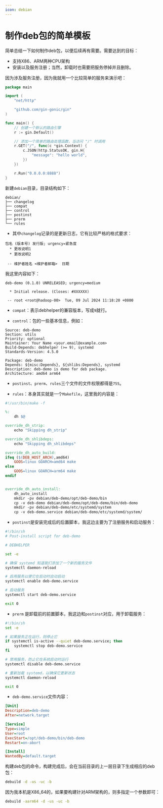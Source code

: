 ```yaml
---
icon: debian 
---
```


# 制作deb包的简单模板

简单总结一下如何制作deb包，以便后续再有需要。需要达到的目标：

- 支持X86、ARM两种CPU架构
- 安装以及服务注册；当然，卸载时也需要把服务停掉并且删除。

因为涉及服务注册，因为我就用一个比较简单的服务来演示吧：

```go
package main

import (
	"net/http"

	"github.com/gin-gonic/gin"
)

func main() {
	// 创建一个默认的路由引擎
	r := gin.Default()

	// 添加一个简单的路由处理函数，当访问 "/" 时调用
	r.GET("/", func(c *gin.Context) {
		c.JSON(http.StatusOK, gin.H{
			"message": "hello world",
		})
	})

	r.Run("0.0.0.0:8888")
}
```

新建`debian`目录，目录结构如下：

```
debian/
├── changelog
├── compat
├── control
├── postinst
├── prerm
└── rules
```

- 其中`changelog`记录的是更新日志，它有比较严格的格式要求：

```
包名 (版本号) 发行版; urgency=紧急度
  * 更改说明1
  * 更改说明2

 -- 维护者姓名 <维护者邮箱>  日期
```

我这里内容如下：

```
deb-demo (0.1.0) UNRELEASED; urgency=medium

  * Initial release. (Closes: #XXXXXX)

 -- root <root@hadoop-00>  Tue, 09 Jul 2024 11:18:20 +0800
```

- `compat`：表示debhelper的兼容版本，写成`9`就行。

- `control`：包的一些基本信息，例如：

```
Source: deb-demo
Section: utils
Priority: optional
Maintainer: Your Name <your.email@example.com>
Build-Depends: debhelper (>= 9), systemd
Standards-Version: 4.5.0

Package: deb-demo
Depends: ${misc:Depends}, ${shlibs:Depends}, systemd
Description: deb-demo is demo for deb package.
Architecture: amd64 arm64
```

- `postinst`、`prerm`、`rules`三个文件的文件权限都得是`755`。

- `rules`：本身其实就是一个`Makefile`，这里我的内容是：

```makefile
#!/usr/bin/make -f

%:
	dh $@

override_dh_strip:
	echo "Skipping dh_strip"

override_dh_shlibdeps:
	echo "Skipping dh_shlibdeps"

override_dh_auto_build:
ifeq ($(DEB_HOST_ARCH),amd64)
	GOOS=linux GOARCH=amd64 make
else
	GOOS=linux GOARCH=arm64 make
endif


override_dh_auto_install:
	dh_auto_install
	mkdir -pv debian/deb-demo/opt/deb-demo/bin
	cp -v deb-demo debian/deb-demo/opt/deb-demo/bin/deb-demo
	mkdir -pv debian/deb-demo/etc/systemd/system
	cp -v deb-demo.service debian/deb-demo/etc/systemd/system/
```

- `postinst`是安装完成后的后置脚本，我这边主要为了注册服务和启动服务：

```bash
#!/bin/sh
# Post-install script for deb-demo

# DEBHELPER

set -e

# 确保 systemd 知道我们添加了一个新的服务文件
systemctl daemon-reload

# 启用服务以便它在启动时自动启动
systemctl enable deb-demo.service

# 启动服务
systemctl start deb-demo.service

exit 0
```

- `prerm` 是卸载前的前置脚本，我这边和`postinst`对应，用于卸载服务：

```bash
#!/bin/sh
set -e

# 如果服务正在运行，则停止它
if systemctl is-active --quiet deb-demo.service; then
    systemctl stop deb-demo.service
fi

# 禁用服务，防止它在系统启动时运行
systemctl disable deb-demo.service

# 重新加载 systemd，以确保它更新状态
systemctl daemon-reload

exit 0
```

- `deb-demo.service`文件内容：

```ini
[Unit]
Description=deb-demo
After=network.target

[Service]
Type=simple
User=root
ExecStart=/opt/deb-demo/bin/deb-demo
Restart=on-abort

[Install]
WantedBy=default.target
```



构建deb包的命令，构建完成后，会在当前目录的上一层目录下生成相应的deb包：

```bash
debuild -d -us -uc -b
```

因为我本机是X86_64的，如果要构建针对ARM架构的，则多指定一个参数即可：

```bash
debuild -aarm64 -d -us -uc -b
```

